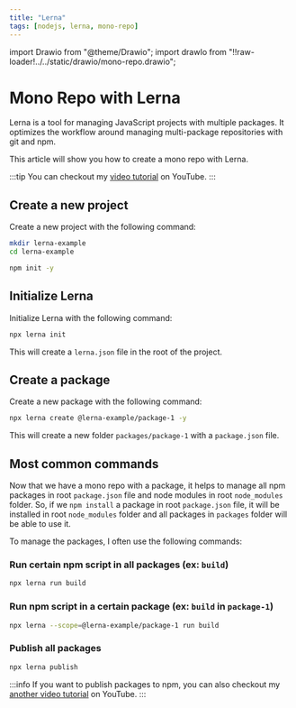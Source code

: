 ```yaml
---
title: "Lerna"
tags: [nodejs, lerna, mono-repo]
---
```


import Drawio from "@theme/Drawio";
import drawIo from "!!raw-loader!../../static/drawio/mono-repo.drawio";

# Mono Repo with Lerna

<Drawio content={drawIo} page={1} zoom={0.5} editable={true} maxHeight={300}/>

Lerna is a tool for managing JavaScript projects with multiple packages. It optimizes the workflow around managing multi-package repositories with git and npm.

This article will show you how to create a mono repo with Lerna.

:::tip
You can checkout my [video tutorial](https://www.youtube.com/watch?v=M-C1c_EP29w) on YouTube.
:::

## Create a new project

Create a new project with the following command:

```bash
mkdir lerna-example
cd lerna-example

npm init -y
```

## Initialize Lerna

Initialize Lerna with the following command:

```bash
npx lerna init
```

This will create a `lerna.json` file in the root of the project.

## Create a package

Create a new package with the following command:

```bash
npx lerna create @lerna-example/package-1 -y
```

This will create a new folder `packages/package-1` with a `package.json` file.

## Most common commands

Now that we have a mono repo with a package, it helps to manage all npm packages in root `package.json` file and node modules in root `node_modules` folder. So, if we `npm install` a package in root `package.json` file, it will be installed in root `node_modules` folder and all packages in `packages` folder will be able to use it.

To manage the packages, I often use the following commands:

### Run certain npm script in all packages (ex: `build`)

```bash
npx lerna run build
```

### Run npm script in a certain package (ex: `build` in `package-1`)

```bash
npx lerna --scope=@lerna-example/package-1 run build
```

### Publish all packages

```bash
npx lerna publish
```

:::info
If you want to publish packages to npm, you can also checkout my [another video tutorial](https://youtu.be/0KGXdDv6pYc) on YouTube.
:::
